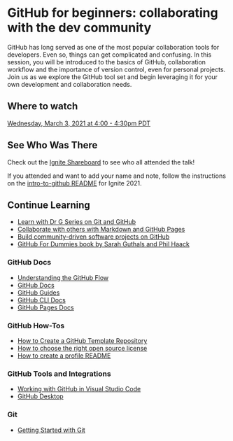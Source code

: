 # GitHub for beginners: collaborating with the dev community

GitHub has long served as one of the most popular collaboration tools for developers. Even so, things can get complicated and confusing. In this session, you will be introduced to the basics of GitHub, collaboration workflow and the importance of version control, even for personal projects. Join us as we explore the GitHub tool set and begin leveraging it for your own development and collaboration needs.

## Where to watch

[Wednesday, March 3, 2021 at 4:00 - 4:30pm PDT](https://myignite.microsoft.com/sessions/efbd16c0-6f0e-427e-aee6-e8be6e5096ec)

## See Who Was There

Check out the [Ignite Shareboard](2021-spring-ignite-shareboard.md) to see who all attended the talk! 

If you attended and want to add your name and note, follow the instructions on the [intro-to-github README](https://github.com/drguthals/talkswithdrg/blob/main/2021/spring-ignite/intro-to-github) for Ignite 2021.

## Continue Learning

- [Learn with Dr G Series on Git and GitHub](https://aka.ms/LearnWithDrG/WYDLIS_Videos)
- [Collaborate with others with Markdown and GitHub Pages](https://aka.ms/SprIgnite21/GitHub)
- [Build community-driven software projects on GitHub](https://aka.ms/SprIgnite21/GitHub2)
- [GitHub For Dummies book by Sarah Guthals and Phil Haack](https://aka.ms/LWDG/GitHubForDummies)

### GitHub Docs

- [Understanding the GitHub Flow](https://aka.ms/LWDG/GitHubFlow)
- [GitHub Docs](https://aka.ms/LWDG/GitHubDocs)
- [GitHub Guides](https://aka.ms/LWDG/GitHubGuides)
- [GitHub CLI Docs](https://aka.ms/LWDG/GitHubCLI)
- [GitHub Pages Docs](https://aka.ms/LWDG/GitHubPages)

### GitHub How-Tos

- [How to Create a GitHub Template Repository](https://aka.ms/SprIgnite21/GitHub5)
- [How to choose the right open source license](https://aka.ms/SprIgnite/GitHub4)
- [How to create a profile README](https://aka.ms/SprIgnite21/GitHub3)

### GitHub Tools and Integrations

- [Working with GitHub in Visual Studio Code](https://aka.ms/SprIgnite21/GitHub6)
- [GitHub Desktop](https://aka.ms/SprIgnite21/GitHub8)

### Git

- [Getting Started with Git](https://aka.ms/SprIgnite21/GitHub7)
